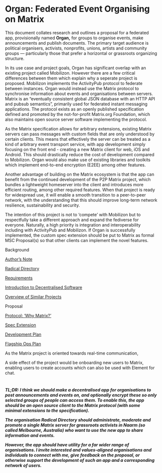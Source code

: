# Organ: Federated Event Organising on Matrix

This document collates research and outlines a proposal for a federated app,
provisionally named **Organ,** for groups to organise events, make announcements
and publish documents. The primary target audience is political organisers,
activists, nonprofits, unions, artists and community groups — particularly those
that prefer a horizontal or grassroots organizing structure.

In its use case and project goals, Organ has significant overlap with an
existing project called Mobilizon. However there are a few critical differences
between them which explain why a seperate project is proposed. Mobilizon
implements the ActivityPub protocol to federate between instances. Organ would
instead use the Matrix protocol to synchronise information about events and
organisations between servers. Matrix is an “eventually consistent global JSON
database with an HTTP API and pubsub semantics”, primarily used for federated
instant messaging applications. The protocol exists as an openly published
specification defined and promoted by the not-for-profit Matrix.org Foundation,
which also maintains open source server software implementing the protocol.

As the Matrix specification allows for arbitrary extensions, existing Matrix
servers can pass messages with custom fields that are only understood by certain
clients. This means that effectively the server can be treated as a kind of
arbitrary event transport service, with app development simply focusing on the
front end - creating a new Matrix client for web, iOS and Android. This should
drastically reduce the cost of development compared to Mobilizon. Organ would
also make use of existing libraries and toolkits which implement end-to-end
encryption (E2EE) among other features.

Another advantage of building on the Matrix ecosystem is that the app can
benefit from the continued development of the P2P Matrix project, which bundles
a lightweight homeserver into the client and introduces more efficient routing,
among other required features. When that project is ready for widespread use, it
will enable a smooth transition to a peer-to-peer network, with the
understanding that this should improve long-term network resilience,
sustainability and security.

The intention of this project is not to ‘compete’ with Mobilizon but to
respectfully take a different approach and expand the fediverse for everyone.
Naturally, a high priority is integration and interoperability including with
ActivityPub and Mobilizon. If Organ is successfully implemented, the custom spec
extension should be put to Matrix as formal MSC Proposal(s) so that other
clients can implement the novel features.

Background

[Author’s Note](https://www.notion.so/Author-s-Note-7c3784c45eb44f4f94277b88f51b6a95)

[Radical Directory](https://www.notion.so/Radical-Directory-3cb75646b8d745c7a93a071d9eed9499)

[Requirements](https://www.notion.so/Requirements-0466ce26e00745ea8fc8e7312ee018b4)

[Introduction to Decentralised Software](https://www.notion.so/Introduction-to-Decentralised-Software-67f425bf8d5c4675afc6f681bf07926b)

[Overview of Similar Projects](https://www.notion.so/Overview-of-Similar-Projects-a760ddf0b8e74d6485506d91e6c76188)

Proposal

[Protocol: ‘Why Matrix?’](https://www.notion.so/Protocol-Why-Matrix-3df57b1c16104378bca1e309a4075fef)

[Spec Extension](https://www.notion.so/Spec-Extension-392fa265aeda477c9f91516a3a73fbf1)

[Development Plan](https://www.notion.so/Development-Plan-197e91a564cc428f8d8d7bdd78e173fa)

[Flagship Ops Plan](https://www.notion.so/Flagship-Ops-Plan-a1720104b70249089b27ae995e27346e)

As the Matrix project is oriented towards real-time communication,

A side effect of the project would be onboarding new users to Matrix, enabling
users to create accounts which can also be used with Element for chat.

#

**_TL;DR: I think we should make a decentralised app for organisations to post
announcements and events on, and optionally encrypt these so only selected
groups of people can access them. To enable this, the app should be an open
source client to the Matrix protocol (with some minimal extensions to the
specification)._**

**_The organisation Radical Directory should administrate, moderate and promote
a single Matrix server for grassroots activists in Naarm (so called Melbourne,
Australia) who want to use the new app to share information and events._**

**_However, the app should have utility for a far wider range of organisations.
I invite interested and values-aligned organisations and individuals to connect
with me, give feedback on the proposal, or otherwise support the development of
such an app and a corresponding network of users._**
